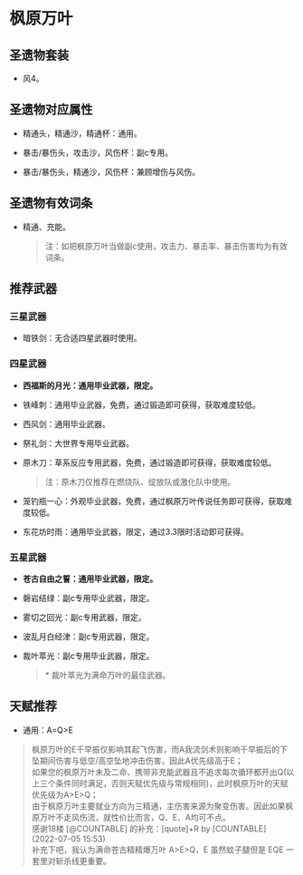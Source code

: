 # 枫原万叶

## 圣遗物套装  

- 风4。  

## 圣遗物对应属性  

- 精通头，精通沙，精通杯：通用。  

- 暴击/暴伤头，攻击沙，风伤杯：副c专用。  

- 暴击/暴伤头，精通沙，风伤杯：兼顾增伤与风伤。  

## 圣遗物有效词条  

- 精通、充能。  

  > 注：如把枫原万叶当做副c使用，攻击力、暴击率、暴击伤害均为有效词条。  

## 推荐武器  

### 三星武器  

- 暗铁剑：无合适四星武器时使用。  

### 四星武器  

- **西福斯的月光：通用毕业武器，限定。**
- 铁峰刺：通用毕业武器，免费，通过锻造即可获得，获取难度较低。  

- 西风剑：通用毕业武器。  

- 祭礼剑：大世界专用毕业武器。  

- 原木刀：草系反应专用武器，免费，通过锻造即可获得，获取难度较低。  

  > 注：原木刀仅推荐在燃烧队、绽放队或激化队中使用。  

- 笼钓瓶一心：外观毕业武器，免费，通过枫原万叶传说任务即可获得，获取难度较低。  

- 东花坊时雨：通用毕业武器，限定，通过3.3限时活动即可获得。  

### 五星武器  

- **苍古自由之誓：通用毕业武器，限定。**

- 磐岩结绿：副c专用毕业武器，限定。  

- 雾切之回光：副c专用武器，限定。  

- 波乱月白经津：副c专用武器，限定。  

- 裁叶萃光：副c专用毕业武器，限定。  

  > \* 裁叶萃光为满命万叶的最佳武器。

## 天赋推荐  

- 通用：A=Q>E  

> 枫原万叶的E千早振仅影响其起飞伤害，而A我流剑术则影响千早振后的下坠期间伤害与低空/高空坠地冲击伤害，因此A优先级高于E；  
> 如果您的枫原万叶未及二命、携带非充能武器且不追求每次循环都开出Q(以上三个条件同时满足，否则天赋优先级与常规相同)，此时枫原万叶的天赋优先级为A>E>Q；  
> 由于枫原万叶主要就业方向为三精通，主伤害来源为聚变伤害。因此如果枫原万叶不走风伤流，就性价比而言，Q、E、A均可不点。  
> 感谢18楼 [@COUNTABLE] 的补充：[quote]+R by [COUNTABLE] (2022-07-05 15:53)  
> 补充下吧，我认为满命苍古精精爆万叶 A>E>Q，E 虽然蚊子腿但是 EQE 一套里对斩杀线更重要。  
